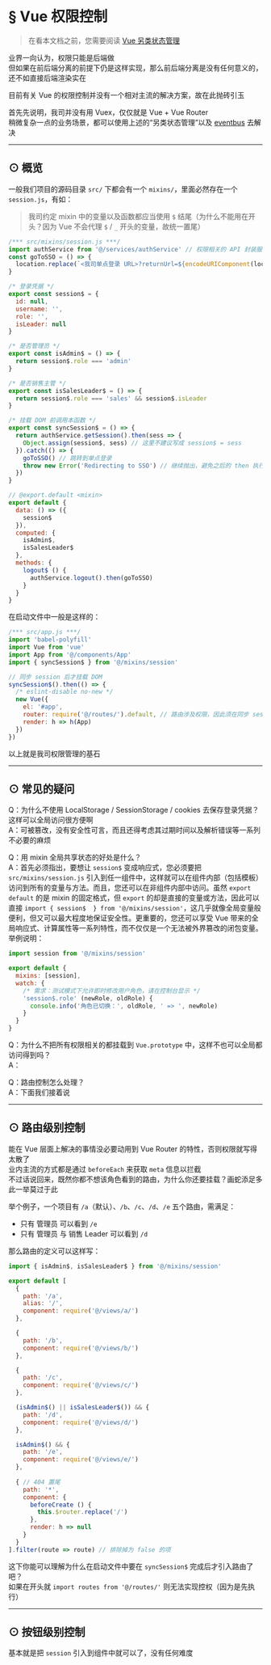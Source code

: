 # § Vue 权限控制

> 在看本文档之前，您需要阅读 [Vue 另类状态管理](https://github.com/kenberkeley/vue-state-management-alternative)

业界一向认为，权限只能是后端做  
但如果在前后端分离的前提下仍是这样实现，那么前后端分离是没有任何意义的，还不如直接后端渲染实在

目前有关 Vue 的权限控制并没有一个相对主流的解决方案，故在此抛砖引玉

首先先说明，我司并没有用 Vuex，仅仅就是 Vue + Vue Router  
稍微复杂一点的业务场景，都可以使用上述的“另类状态管理”以及 [eventbus](https://cn.vuejs.org/v2/guide/components.html#非父子组件的通信) 去解决 

***

## ⊙ 概览

一般我们项目的源码目录 `src/` 下都会有一个 `mixins/`，里面必然存在一个 `session.js`，有如：

> 我司约定 mixin 中的变量以及函数都应当使用 `$` 结尾（为什么不能用在开头？因为 Vue 不会代理 `$` / `_` 开头的变量，故统一置尾）

```js
/*** src/mixins/session.js ***/
import authService from '@/services/authService' // 权限相关的 API 封装服务
const goToSSO = () => {
  location.replace(`<我司单点登录 URL>?returnUrl=${encodeURIComponent(location.href)}`)
}

/* 登录凭据 */
export const session$ = {
  id: null,
  username: '',
  role: '',
  isLeader: null
}

/* 是否管理员 */
export const isAdmin$ = () => {
  return session$.role === 'admin'
}

/* 是否销售主管 */
export const isSalesLeader$ = () => {
  return session$.role === 'sales' && session$.isLeader
}

/* 挂载 DOM 前调用本函数 */
export const syncSession$ = () => {
  return authService.getSession().then(sess => {
    Object.assign(session$, sess) // 这里不建议写成 session$ = sess
  }).catch(() => {
    goToSSO() // 跳转到单点登录
    throw new Error('Redirecting to SSO') // 继续抛出，避免之后的 then 执行挂载 DOM
  })
}

// @export.default <mixin>
export default {
  data: () => ({
    session$
  }),
  computed: {
    isAdmin$,
    isSalesLeader$
  },
  methods: {
    logout$ () {
      authService.logout().then(goToSSO)
    }
  }
}
``` 

在启动文件中一般是这样的：

```js
/*** src/app.js ***/
import 'babel-polyfill'
import Vue from 'vue'
import App from '@/components/App'
import { syncSession$ } from '@/mixins/session'

// 同步 session 后才挂载 DOM
syncSession$().then(() => {
  /* eslint-disable no-new */
  new Vue({
    el: '#app',
    router: require('@/routes/').default, // 路由涉及权限，因此须在同步 session 后才执行
    render: h => h(App)
  })
})
```

以上就是我司权限管理的基石

***

## ⊙ 常见的疑问

Q：为什么不使用 LocalStorage / SessionStorage / cookies 去保存登录凭据？这样可以全局访问很方便啊  
A：可被篡改，没有安全性可言，而且还得考虑其过期时间以及解析错误等一系列不必要的麻烦

Q：用 mixin 全局共享状态的好处是什么？  
A：首先必须指出，要想让 `session$` 变成响应式，您必须要把 `src/mixins/session.js` 引入到任一组件中，这样就可以在组件内部（包括模板）访问到所有的变量与方法。而且，您还可以在非组件内部中访问。虽然 `export default` 的是 mixin 的固定格式，但 `export` 的却是直接的变量或方法，因此可以直接 `import { session$  } from '@/mixins/session'`，这几乎就像全局变量般便利，但又可以最大程度地保证安全性。更重要的，您还可以享受 Vue 带来的全局响应式、计算属性等一系列特性，而不仅仅是一个无法被外界篡改的闭包变量。举例说明：

```js
import session from '@/mixins/session'

export default {
  mixins: [session],
  watch: {
    /* 需求：测试模式下允许即时修改用户角色，请在控制台显示 */
    'session$.role' (newRole, oldRole) {
      console.info('角色已切换：', oldRole, ' => ', newRole)
    }
  }
}
```

Q：为什么不把所有权限相关的都挂载到 `Vue.prototype` 中，这样不也可以全局都访问得到吗？  
A：

Q：路由控制怎么处理？  
A：下面我们接着说

***

## ⊙ 路由级别控制

能在 Vue 层面上解决的事情没必要动用到 Vue Router 的特性，否则权限就写得太散了  
业内主流的方式都是通过 `beforeEach` 来获取 `meta` 信息以拦截  
不过话说回来，既然你都不想该角色看到的路由，为什么你还要挂载？画蛇添足多此一举莫过于此

举个例子，一个项目有 `/a`（默认）、`/b`、`/c`、`/d`、`/e` 五个路由，需满足：  
* 只有 管理员 可以看到 `/e`  
* 只有 管理员 与 销售 Leader 可以看到 `/d`

那么路由的定义可以这样写：

```js
import { isAdmin$, isSalesLeader$ } from '@/mixins/session'

export default [
  {
    path: '/a',
    alias: '/',
    component: require('@/views/a/')
  },

  {
    path: '/b',
    component: require('@/views/b/')
  },

  {
    path: '/c',
    component: require('@/views/c/')
  },

  (isAdmin$() || isSalesLeader$()) && {
    path: '/d',
    component: require('@/views/d/')
  },

  isAdmin$() && {
    path: '/e',
    component: require('@/views/e/')
  },
  
  { // 404 置尾
    path: '*',
    component: {
      beforeCreate () {
        this.$router.replace('/')
      },
      render: h => null
    }
  }
].filter(route => route) // 排除掉为 false 的项
```

这下你能可以理解为什么在启动文件中要在 `syncSession$` 完成后才引入路由了吧？  
如果在开头就 `import routes from '@/routes/'` 则无法实现控权（因为是先执行）

***

## ⊙ 按钮级别控制

基本就是把 `session` 引入到组件中就可以了，没有任何难度
